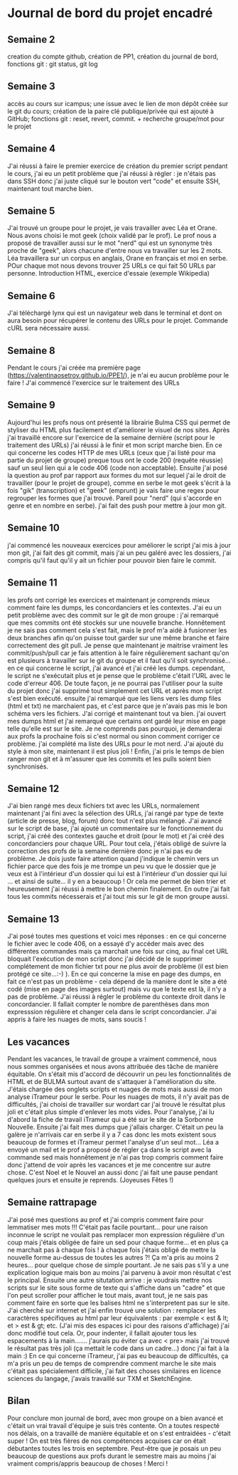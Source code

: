 # Journal de bord du projet encadré
## Semaine 2
creation du compte github, création de PP1, création du journal de bord, fonctions git : git status, git log 

## Semaine 3
accès au cours sur icampus; une issue avec le lien de mon dépôt créée sur le git du cours; création de la paire clé publique/privée qui est ajouté à GitHub; fonctions git : reset, revert, commit. + recherche groupe/mot pour le projet

## Semaine 4
J'ai réussi à faire le premier exercice de création du premier script pendant le cours, j'ai eu un petit problème que j'ai réussi à régler : je n'étais pas dans SSH donc j'ai juste cliqué sur le bouton vert "code" et ensuite SSH, maintenant tout marche bien.

## Semaine 5
J'ai trouvé un groupe pour le projet, je vais travailler avec Léa et Orane. 
Nous avons choisi le mot geek (choix validé par le prof). Le prof nous a proposé de travailler aussi sur le mot "nerd" qui est un synonyme très proche de "geek", alors chacune d'entre nous va travailler sur les 2 mots. Léa travaillera sur un corpus en anglais, Orane en français et moi en serbe. POur chaque mot nous devons trouver 25 URLs ce qui fait 50 URLs par personne.
Introduction HTML, exercice d'essaie (exemple Wikipedia)

## Semaine 6
J'ai téléchargé lynx qui est un navigateur web dans le terminal et dont on aura besoin pour récupérer le contenu des URLs pour le projet. Commande cURL sera nécessaire aussi.

## Semaine 8
Pendant le cours j'ai créée ma première page (https://valentinaosetrov.github.io/PPE1/), je n'ai eu aucun problème pour le faire !
J'ai commencé l'exercice sur le traitement des URLs

## Semaine 9
Aujourd'hui les profs nous ont présenté la librairie Bulma CSS qui permet de styliser du HTML plus facilement et d'améliorer le visuel de nos sites.
Après j'ai travaillé encore sur l'exercice de la semaine dernière (script pour le traitement des URLs) j'ai réussi à le finir et mon script marche bien.  En ce qui concerne les codes HTTP de mes URLs (ceux que j'ai listé pour ma partie du projet de groupe) preque tous ont le code 200 (requête réussie) sauf un seul lien qui a le code 406 (code non acceptable). Ensuite j'ai posé la question au prof par rapport aux formes du mot sur lequel j'ai le droit de travailler (pour le projet de groupe), comme en serbe le mot geek s'écrit à la fois "gik" (transcription) et "geek" (emprunt) je vais faire une regex pour regrouper les formes que j'ai trouvé. Pareil pour "nerd" (qui s'accorde en genre et en nombre en serbe).
j'ai fait des push pour mettre à jour mon git.

## Semaine 10
j'ai commencé les nouveaux exercices pour améliorer le script
j'ai mis à jour mon git, j'ai fait des git commit, mais j'ai un peu galéré avec les dossiers, j'ai compris qu'il faut qu'il y ait un fichier pour pouvoir bien faire le commit. 

## Semaine 11
les profs ont corrigé les exercices et maintenant je comprends mieux comment faire les dumps, les concordanciers et les contextes.
J'ai eu un petit problème avec des commit sur le git de mon groupe : j'ai remarqué que mes commits ont été stockés sur une nouvelle branche. Honnêtement je ne sais pas comment cela s'est fait, mais le prof m'a aidé à fusionner les deux branches afin qu'on puisse tout garder sur une même branche et faire correctement des git pull. Je pense que maintenant je maitrise vraiment les commit/push/pull car je fais attention à le faire régulièrement sachant qu'on est plusieurs à travailler sur le git du groupe et il faut qu'il soit synchronisé...
en ce qui concerne le script, j'ai avancé et j'ai créé les dumps. cependant, le script ne s'exécutait plus et je pense que le problème c'était l'URL avec le code d'erreur 406. De toute façon, je ne pourrai pas l'utiliser pour la suite du projet donc j'ai supprimé tout simplement cet URL et après mon script s'est bien exécuté. ensuite j'ai remarqué que les liens vers les dump files (html et txt) ne marchaient pas, et c'est parce que je n'avais pas mis le bon schéma vers les fichiers. J'ai corrigé et maintenant tout va bien.
j'ai ouvert mes dumps html et j'ai remarqué que certains ont gardé leur mise en page telle qu'elle est sur le site. Je ne comprends pas pourquoi, je demanderai aux profs la prochaine fois si c'est normal ou sinon comment corriger ce problème.
j'ai complété ma liste des URLs pour le mot nerd. J'ai ajouté du style à mon site, maintenant il est plus joli ! 
Enfin, j'ai pris le temps de bien ranger mon git et à m'assurer que les commits et les pulls soient bien synchronisés.

## Semaine 12
J'ai bien rangé mes deux fichiers txt avec les URLs, normalement maintenant j'ai fini avec la sélection des URLs, j'ai rangé par type de texte (article de presse, blog, forum) donc tout n'est plus mélangé.
J'ai avancé sur le script de base, j'ai ajouté un commentaire sur le fonctionnement du script, j'ai créé des contextes gauche et droit (pour le mot) et j'ai créé des concordanciers pour chaque URL. Pour tout cela, j'étais obligé de suivre la correction des profs de la semaine dernière donc je n'ai pas eu de problème. Je dois juste faire attention quand j'indique le chemin vers un fichier parce que des fois je me trompe un peu vu que le dossier que je veux est à l'intérieur d'un dossier qui lui est à l'intérieur d'un dossier qui lui ... et ainsi de suite... il y en a beaucoup ! Or cela me permet de bien trier et heureusement j'ai réussi à mettre le bon chemin finalement. En outre j'ai fait tous les commits nécesserais et j'ai tout mis sur le git de mon groupe aussi.

## Semaine 13
J'ai posé toutes mes questions et voici mes réponses : en ce qui concerne le fichier avec le code 406, on a essayé d'y accéder mais avec des différentes commandes mais ça marchait une fois sur cinq, au final cet URL bloquait l'exécution de mon script donc j'ai décidé de le supprimer complétement de mon fichier txt pour ne plus avoir de problème (il est bien protégé ce site...:-) ).  En ce qui concerne la mise en page des dumps, en  fait ce n'est pas un problème - cela dépend de la manière dont le site a été codé (mise en page des images surtout) mais vu que le texte est là, il n'y a pas de problème.  J'ai réussi à régler le problème du contexte droit dans le concordancier. Il fallait compter le nombre de parenthèses dans mon expresssion régulière et changer cela dans le script concordancier. J'ai appris à faire les nuages de mots, sans soucis !

## Les vacances
Pendant les vacances, le travail de groupe a vraiment commencé, nous nous sommes organisées et nous avons attribuée des tâche de manière équitable. On s'était mis d'accord de découvrir un peu les fonctionnalités de HTML et de BULMA surtout avant de s'attaquer à l'amélioration du site. J'étais chargée des onglets scripts et nuages de mots mais aussi de mon analyse iTrameur pour le serbe. Pour les nuages de mots, il n'y avait pas de difficultés, j'ai choisi de travailler sur wordart car j'ai trouvé le résultat plus joli et c'était plus simple d'enlever les mots vides. Pour l'analyse, j'ai lu d'abord la fiche de travail iTrameur qui a été sur le site de la Sorbonne Nouvelle. Ensuite j'ai fait mes dumps que j'allais charger. C'était un peu la galère je n'arrivais car en serbe il y a 7 cas donc les mots existent sous beaucoup de formes et iTrameur permet l'analyse d'un seul mot... Léa a envoyé un mail et le prof a proposé de régler ça dans le script avec la commande sed mais honnêtement je n'ai pas trop compris comment faire donc j'attend de voir après les vacances et je me concentre sur autre chose. C'est Noel et le Nouvel an aussi donc j'ai fait une pause pendant quelques jours et ensuite je reprends. (Joyeuses Fêtes !)

## Semaine rattrapage
J'ai posé mes questions au prof et j'ai compris comment faire pour lemmatiser mes mots !!! C'était pas facile pourtant... pour une raison inconnue le script ne voulait pas remplacer mon expression régulière d'un coup mais j'étais obligée de faire un sed pour chaque forme... et en plus ça ne marchait pas à chaque fois ! à chaque fois j'étais obligé de mettre la nouvelle forme au-dessus de toutes les autres ?! Ça m'a pris au moins 2 heures... pour quelque chose de simple pourtant. Je ne sais pas s'il y a une explication logique mais bon au moins j'ai parvenu à avoir mon résultat c'est le principal. Ensuite une autre situtation arrive : je voudrais mettre nos scripts sur le site sous forme de texte qui s'affiche dans un "cadre" et que l'on peut scroller pour afficher le tout mais, avant tout, je ne sais pas comment faire en sorte que les balises html ne s'interpretent pas sur le site. J'ai cherché sur internet et j'ai enfin trouvé une solution : remplacer les caractères spécifiques au html par leur équivalents : par exemple < est & lt; et > est & gt; etc. (J'ai mis des espaces ici pour des raisons d'affichage) j'ai donc modifié tout cela. Or, pour indenter, il fallait ajouter tous les espacements à la main....... j'aurais pu éviter ça avec < pre> mais j'ai trouvé le résultat pas très joli (ça mettait le code dans un cadre...) donc j'ai fait à la main :) 
En ce qui concerne iTrameur, j'ai pas eu beaucoup de difficultés, ça m'a pris un peu de temps de comprendre comment marche le site mais c'était pas spécialement difficile, j'ai fait des choses similaires en licence sciences du langage, j'avais travaillé sur TXM et SketchEngine.

## Bilan
Pour conclure mon journal de bord, avec mon groupe on a bien avancé et c'était un vrai travail d'équipe je suis très contente. On a toutes respecté nos délais, on a travaillé de manière équitable et on s'est entraidées - c'était super ! On est très fières de nos compétences acquises car on était débutantes toutes les trois en septembre. Peut-être que je posais un peu beaucoup de questions aux profs durant le semestre mais au moins j'ai vraiment compris/appris beaucoup de choses ! Merci !
